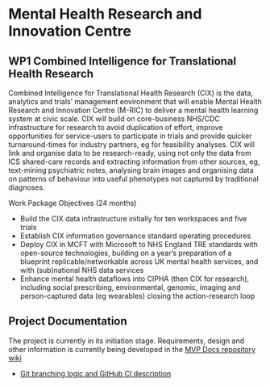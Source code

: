# Mental Health Research and Innovation Centre
## WP1 Combined Intelligence for Translational Health Research 
Combined Intelligence for Translational Health Research (CIX) is the data, analytics and trials’ management environment that will enable Mental Health Research and Innovation Centre (M-RIC) to deliver a mental health learning system at civic scale. CIX will build on core-business NHS/CDC infrastructure for research to avoid duplication of effort, improve opportunities for service-users to participate in trials and provide quicker turnaround-times for industry partners, eg for feasibility analyses. CIX will link and organise data to be research-ready, using not only the data from ICS shared-care records and extracting information from other sources, eg, text-mining psychiatric notes, analysing brain images and organising data on patterns of behaviour into useful phenotypes not captured by traditional diagnoses. 

Work Package Objectives (24 months)
* Build the CIX data infrastructure initially for ten workspaces and five trials
* Establish CIX information governance standard operating procedures
* Deploy CIX in MCFT with Microsoft to NHS England TRE standards with open-source technologies, building on a year’s preparation of a blueprint replicable/networkable across UK mental health services, and with (sub)national NHS data services
* Enhance mental health dataflows into CIPHA (then CIX for research), including social prescribing, environmental, genomic, imaging and person-captured data (eg wearables) closing the action-research loop

## Project Documentation
The project is currently in its initiation stage. Requirements, design and other information is currently being developed in the [MVP Docs repository wiki](https://github.com/M-RIC-TRE/mvp-docs)

 - [Git branching logic and GitHub CI description](https://github.com/M-RIC-TRE/mvp-docs/wiki/Branching-strategy-and-CI)
 
